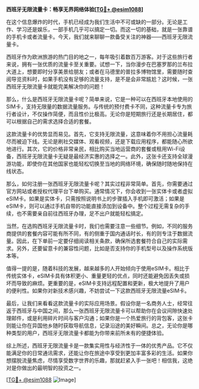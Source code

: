 **西班牙无限流量卡：畅享无界网络体验[[TG💪+ @esim1088](https://t.me/s/esim1088)]**

在这个信息爆炸的时代，手机已经成为我们生活中不可或缺的一部分。无论是工作、学习还是娱乐，一部手机几乎可以搞定一切。而这一切的基础，就是一张靠谱的手机卡或者流量卡。今天，我们就来聊聊一款备受关注的神器——西班牙无限流量卡。

西班牙作为欧洲旅游的热门目的地之一，每年吸引着数百万游客。对于这些旅行者来说，拥有一张优质的流量卡至关重要。试想一下，当你漫步在巴塞罗那的兰布拉大道上，想要即时分享美景给朋友；或者在马德里的普拉多博物馆里，需要随时查阅导览资料时，如果手机没有足够的流量支持，是不是会非常尴尬？这时候，一张西班牙无限流量卡就能完美解决你的问题！

那么，什么是西班牙无限流量卡呢？简单来说，它是一种可以在西班牙本地使用的SIM卡，支持无限量的数据流量服务。与传统的预付费卡不同，这种流量卡专为旅行者设计，不仅操作简便，而且性价比极高。无论你是短期旅行还是长期居住，都可以根据自己的需求选择合适的套餐。

这款流量卡的优势显而易见。首先，它支持无限流量，这意味着你不用担心流量耗尽而被迫下线。无论是刷社交媒体、观看视频，还是下载应用程序，都能随心所欲地进行。其次，它的价格非常亲民，相比购买当地运营商的套餐或租用Wi-Fi设备，西班牙无限流量卡无疑是最经济实惠的选择之一。此外，这张卡还支持全球漫游功能，即使你在其他国家也能轻松切换至当地的网络环境，确保随时随地保持在线状态。

那么，如何注册一张西班牙无限流量卡呢？其实过程非常简单。首先，你需要通过官方网站或者授权代理平台下单购买。通常情况下，你会收到一张实体卡或者虚拟eSIM卡。如果是实体卡，只需按照说明书上的步骤插入手机即可激活；如果是eSIM卡，则可以通过手机自带的功能直接添加到设备中。整个过程无需复杂的手续，也不需要亲自前往西班牙办理，足不出户就能轻松搞定。

当然，在选购西班牙无限流量卡时，我们也需要注意一些细节。例如，不同的服务商提供的套餐内容可能有所不同，有的侧重于国内通话时长，有的则专注于数据流量。因此，在下单前一定要仔细阅读相关条款，确保所选套餐符合自己的实际需求。另外，还要留意卡的兼容性问题，比如是否支持你的手机型号以及操作系统版本等。

值得一提的是，随着科技的发展，越来越多的人开始倾向于使用eSIM卡。相比于传统实体卡，eSIM卡具有体积更小、重量更轻的优点，同时还能避免因丢失或损坏而导致的麻烦。更重要的是，eSIM卡支持远程配置和更新，极大地提升了用户的便利性。如果你对新技术感兴趣，不妨尝试一下这款西班牙无限流量eSIM卡。

最后，让我们来看看这款流量卡的实际应用场景。假设你是一名商务人士，经常往返于西班牙与中国之间，那么一张西班牙无限流量卡可以帮助你在会议间隙快速处理邮件，或是利用碎片时间与客户沟通；如果你是一个热爱旅行的背包客，这张卡则能让你在异国他乡随时获取导航信息，记录沿途的美好瞬间。总之，无论你是哪种类型的用户，西班牙无限流量卡都能为你带来前所未有的便捷体验。

综上所述，西班牙无限流量卡是一款集实用性与经济性于一体的优秀产品。它不仅能满足你的日常通讯需求，还能让你在旅途中享受到更加丰富多彩的生活。如果你想摆脱流量焦虑，尽情享受数字世界的乐趣，那就赶紧入手一张吧！相信我，这绝对是你做出的最明智的投资之一。

[[TG💪+ @esim1088](https://t.me/s/esim1088) ![Image](https://i.postimg.cc/4NQfJmqS/Snipaste-2025-05-13-00-14-12.png)]